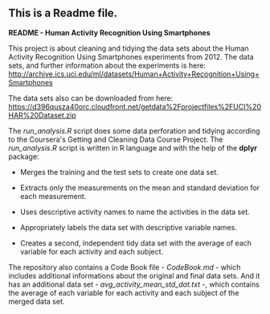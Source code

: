 ## This is a Readme file.

**README - Human Activity Recognition Using Smartphones**

This project is about cleaning and tidying the data sets about the Human Activity Recognition Using Smartphones experiments from 2012. The data sets, and further information about the experiments is here: http://archive.ics.uci.edu/ml/datasets/Human+Activity+Recognition+Using+Smartphones

The data sets also can be downloaded from here: https://d396qusza40orc.cloudfront.net/getdata%2Fprojectfiles%2FUCI%20HAR%20Dataset.zip

The *run_analysis.R* script does some data perforation and tidying according to the Coursera's Getting and Cleaning Data Course Project. The *run_analysis.R* script is written in R language and with the help of the **dplyr** package:

- Merges the training and the test sets to create one data set.

- Extracts only the measurements on the mean and standard deviation for each measurement.

- Uses descriptive activity names to name the activities in the data set.

- Appropriately labels the data set with descriptive variable names.

- Creates a second, independent tidy data set with the average of each variable for each activity and each subject.

The repository also contains a Code Book file - *CodeBook.md* - which includes additional informations about the original and final data sets. And it has an additional data set - *avg_activity_mean_std_dat.txt* -, which contains the average of each variable for each activity and each subject of the merged data set.
